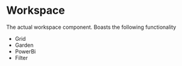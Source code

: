 # Workspace

The actual workspace component. Boasts the following functionality

- Grid
- Garden
- PowerBi
- Filter
